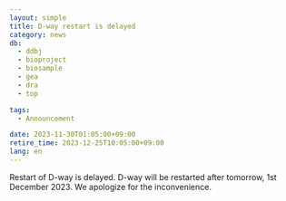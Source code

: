 ```yaml
---
layout: simple
title: D-way restart is delayed
category: news
db:
  - ddbj
  - bioproject
  - biosample
  - gea
  - dra
  - top

tags:
  - Announcement

date: 2023-11-30T01:05:00+09:00
retire_time: 2023-12-25T10:05:00+09:00
lang: en
---
```


Restart of D-way is delayed. D-way will be restarted after tomorrow, 1st December 2023.
We apologize for the inconvenience.
